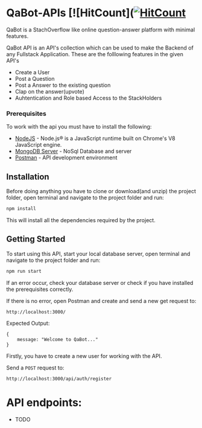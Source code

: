 # QaBot-APIs [![HitCount]([![HitCount](http://hits.dwyl.io/rajvijen/rajvijen/QaBot.svg)](http://hits.dwyl.io/rajvijen/rajvijen/QaBot) 

QaBot is a StachOverflow like online question-answer platform with minimal features.

QaBot API is an API's collection which can be used to make the Backend of any Fullstack Application. These are the folllowing features in the given API's
<ul>
<li>Create a User</li>
<li>Post a Question</li>
<li>Post a Answer to the existing question</li>
<li>Clap on the answer(upvote)</li>
<li>Auhtentication and Role based Access to the StackHolders</li>
</ul>

### Prerequisites

To work with the api you must have to install the following:
* [NodeJS](https://nodejs.org/en/download/) - Node.js® is a JavaScript runtime built on Chrome's V8 JavaScript engine.
* [MongoDB Server](https://docs.mongodb.com/manual/installation/) - NoSql Database and server
* [Postman](https://www.getpostman.com/downloads/) - API development environment

## Installation

Before doing anything you have to clone or download(and unzip) the project folder, open terminal and navigate to the project folder and run:

```bash
npm install
```
This will install all the dependencies required by the project.

## Getting Started

To start using this API, start your local database server, open terminal and navigate to the project folder and run:
```bash
npm run start
```
If an error occur, check your database server or check if you have installed the prerequisites correctly.

If there is no error, open Postman and create and send a new get request to:

```
http://localhost:3000/
```
Expected Output: 
```
{
	message: "Welcome to QaBot..."
}
```
Firstly, you have to create a new user for working with the API.

Send a `POST` request to:

```
http://localhost:3000/api/auth/register
```

# API endpoints:
 - TODO
